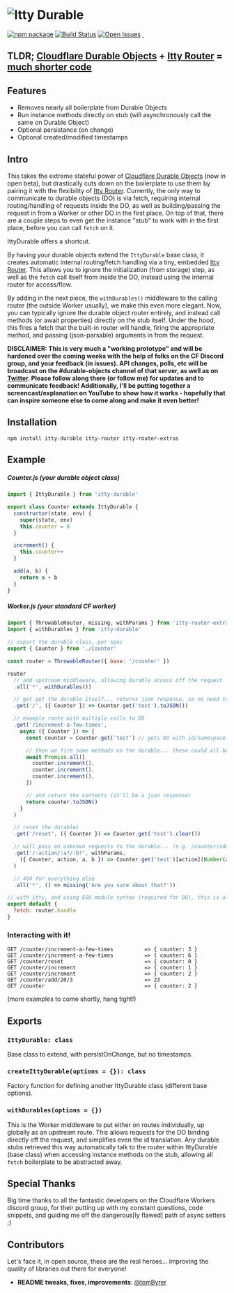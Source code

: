 # ![Itty Durable][logo-image]

[![npm package][npm-image]][npm-url]
[![Build Status][travis-image]][travis-url]
[![Open Issues][issues-image]][issues-url]
<a href="https://github.com/kwhitley/itty-durable" target="\_parent">
  <img alt="" src="https://img.shields.io/github/stars/kwhitley/itty-durable.svg?style=social&label=Star" />
</a>
<a href="https://twitter.com/kevinrwhitley" target="\_parent">
  <img alt="" src="https://img.shields.io/twitter/follow/kevinrwhitley.svg?style=social&label=Follow" />
</a>

## TLDR; [Cloudflare Durable Objects](https://blog.cloudflare.com/introducing-workers-durable-objects/) + [Itty Router](https://www.npmjs.com/package/itty-router) = [much shorter code](#example)

## Features
- Removes nearly all boilerplate from Durable Objects
- Run instance methods directly on stub (will asynchronously call the same on Durable Object)
- Optional persistance (on change)
- Optional created/modified timestamps

## Intro
This takes the extreme stateful power of [Cloudflare Durable Objects](https://blog.cloudflare.com/introducing-workers-durable-objects/) (now in open beta), but drastically cuts down on the boilerplate to use them by pairing it with the flexibility of [Itty Router](https://www.npmjs.com/package/itty-router).  Currently, the only way to communicate to durable objects (DO) is via fetch, requiring internal routing/handling of requests inside the DO, as well as building/passing the request in from a Worker or other DO in the first place.  On top of that, there are a couple steps to even get the instance "stub" to work with in the first place, before you can call `fetch` on it.

IttyDurable offers a shortcut.

By having your durable objects extend the `IttyDurable` base class, it creates automatic internal routing/fetch handling via a tiny, embedded [Itty Router](https://www.npmjs.com/package/itty-router).  This allows you to ignore the initialization (from storage) step, as well as the `fetch` call itself from inside the DO, instead using the internal router for access/flow.

By adding in the next piece, the `withDurables()` middleware to the calling router (the outside Worker usually), we make this even more elegant.  Now, you can typically ignore the durable object router entirely, and instead call methods (or await properties) directly on the stub itself.  Under the hood, this fires a fetch that the built-in router will handle, firing the appropriate method, and passing (json-parsable) arguments in from the request.

**DISCLAIMER: This is very much a "working prototype" and will be hardened over the coming weeks with the help of folks on the CF Discord group, and your feedback (in issues).  API changes, polls, etc will be broadcast on the #durable-objects channel of that server, as well as on [Twitter](https://twitter.com/kevinrwhitley).  Please follow along there (or follow me) for updates and to communicate feedback!  Additionally, I'll be putting together a screencast/explanation on YouTube to show how it works - hopefully that can inspire someone else to come along and make it even better!**

## Installation

```
npm install itty-durable itty-router itty-router-extras
```

## Example
##### Counter.js (your durable object class)
```js
import { IttyDurable } from 'itty-durable'

export class Counter extends IttyDurable {
  constructor(state, env) {
    super(state, env)
    this.counter = 0
  }

  increment() {
    this.counter++
  }

  add(a, b) {
    return a + b
  }
}
```

##### Worker.js (your standard CF worker)
```js
import { ThrowableRouter, missing, withParams } from 'itty-router-extras'
import { withDurables } from 'itty-durable'

// export the durable class, per spec
export { Counter } from './Counter'

const router = ThrowableRouter({ base: '/counter' })

router
  // add upstream middleware, allowing Durable access off the request
  .all('*', withDurables())

  // get get the durable itself... returns json response, so no need to wrap
  .get('/', ({ Counter }) => Counter.get('test').toJSON())

  // example route with multiple calls to DO
  .get('/increment-a-few-times',
    async ({ Counter }) => {
      const counter = Counter.get('test') // gets DO with id/namespace = 'test'

      // then we fire some methods on the durable... these could all be done separately.
      await Promise.all([
        counter.increment(),
        counter.increment(),
        counter.increment(),
      ])

      // and return the contents (it'll be a json response)
      return counter.toJSON()
    }
  )

  // reset the durable)
  .get('/reset', ({ Counter }) => Counter.get('test').clear())

  // will pass on unknown requests to the durable... (e.g. /counter/add/3/4 => 7)
  .get('/:action/:a?/:b?', withParams,
    ({ Counter, action, a, b }) => Counter.get('test')[action](Number(a), Number(b))
  )

  // 404 for everything else
  .all('*', () => missing('Are you sure about that?'))

// with itty, and using ES6 module syntax (required for DO), this is all you need
export default {
  fetch: router.handle
}
```

### Interacting with it!
```
GET /counter/increment-a-few-times          => { counter: 3 }
GET /counter/increment-a-few-times          => { counter: 6 }
GET /counter/reset                          => { counter: 0 }
GET /counter/increment                      => { counter: 1 }
GET /counter/increment                      => { counter: 2 }
GET /counter/add/20/3                       => 23
GET /counter                                => { counter: 2 }
```
(more examples to come shortly, hang tight!)

## Exports

### `IttyDurable: class`
Base class to extend, with persistOnChange, but no timestamps.

### `createIttyDurable(options = {}): class`
Factory function for defining another IttyDurable class (different base options).

### `withDurables(options = {})`
This is the Worker middleware to put either on routes individually, up globally as an upstream route.  This allows requests for the DO binding directly off the request, and simplifies even the id translation.  Any durable stubs retrieved this way automatically talk to the router within IttyDurable (base class) when accessing instance methods on the stub, allowing all `fetch` boilerplate to be abstracted away.

[twitter-image]:https://img.shields.io/twitter/url?style=social&url=https%3A%2F%2Fwww.npmjs.com%2Fpackage%2Fitty-durable
[logo-image]:https://user-images.githubusercontent.com/865416/114285361-2bd3e180-9a1c-11eb-8386-a2e9f4383d43.png
[gzip-image]:https://img.shields.io/bundlephobia/minzip/itty-durable
[gzip-url]:https://bundlephobia.com/result?p=itty-durable
[issues-image]:https://img.shields.io/github/issues/kwhitley/itty-durable
[issues-url]:https://github.com/kwhitley/itty-durable/issues
[npm-image]:https://img.shields.io/npm/v/itty-durable.svg
[npm-url]:http://npmjs.org/package/itty-durable
[travis-image]:https://travis-ci.org/kwhitley/itty-durable.svg?branch=v0.x
[travis-url]:https://travis-ci.org/kwhitley/itty-durable
[david-image]:https://david-dm.org/kwhitley/itty-durable/status.svg
[david-url]:https://david-dm.org/kwhitley/itty-durable
[coveralls-image]:https://coveralls.io/repos/github/kwhitley/itty-durable/badge.svg?branch=v0.x
[coveralls-url]:https://coveralls.io/github/kwhitley/itty-durable?branch=v0.x

## Special Thanks
Big time thanks to all the fantastic developers on the Cloudflare Workers discord group, for their putting up with my constant questions, code snippets, and guiding me off the dangerous[ly flawed] path of async setters ;)

## Contributors
Let's face it, in open source, these are the real heroes... improving the quality of libraries out there for everyone!
 - **README tweaks, fixes, improvements**: [@tomByrer](https://github.com/tomByrer)
